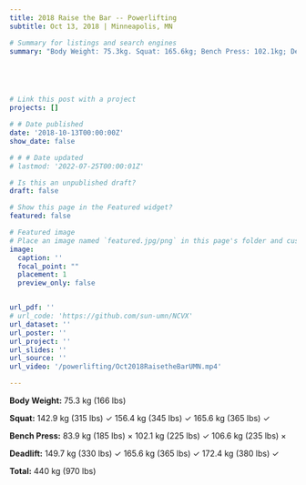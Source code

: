 ```yaml
---
title: 2018 Raise the Bar -- Powerlifting
subtitle: Oct 13, 2018 | Minneapolis, MN

# Summary for listings and search engines
summary: "Body Weight: 75.3kg. Squat: 165.6kg; Bench Press: 102.1kg; Deadlift: 172.4kg. Total 440kg. "





# Link this post with a project
projects: []

# # Date published
date: '2018-10-13T00:00:00Z'
show_date: false

# # # Date updated
# lastmod: '2022-07-25T00:00:01Z'

# Is this an unpublished draft?
draft: false

# Show this page in the Featured widget?
featured: false

# Featured image
# Place an image named `featured.jpg/png` in this page's folder and customize its options here.
image:
  caption: ''
  focal_point: ""
  placement: 1
  preview_only: false


url_pdf: ''
# url_code: 'https://github.com/sun-umn/NCVX'
url_dataset: ''
url_poster: ''
url_project: ''
url_slides: ''
url_source: ''
url_video: '/powerlifting/Oct2018RaisetheBarUMN.mp4'

---
```


**Body Weight:** 75.3 kg (166 lbs)

**Squat:**
142.9 kg (315 lbs) ✓ 156.4 kg (345 lbs) ✓ 165.6 kg (365 lbs) ✓

**Bench Press:**
83.9 kg (185 lbs) × 102.1 kg (225 lbs) ✓ 106.6 kg (235 lbs) ×

**Deadlift:**
149.7 kg (330 lbs) ✓ 165.6 kg (365 lbs) ✓ 172.4 kg (380 lbs) ✓

**Total:** 440 kg (970 lbs)